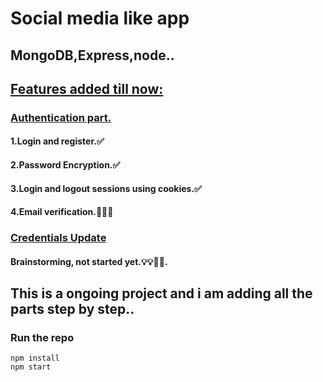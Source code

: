 # Social media like app<br>

## MongoDB,Express,node..<br>

## <u>Features added till now:</u><br>
### <u>Authentication part.</u><br>
#### 1.Login and register.✅<br>
#### 2.Password Encryption.✅<br>
#### 3.Login and logout sessions using cookies.✅<br>
#### 4.Email verification.👨🏻‍💻<br>
### <u>Credentials Update</u><br>
#### Brainstorming, not started yet.💡💡🤔🤔.<br>

## This is a ongoing project and i am adding all the parts step by step..



### Run the repo <br>

<code>npm install</code><br>
<code>npm start</code><br>

